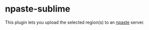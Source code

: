 # npaste-sublime
This plugin lets you upload the selected region(s) to an [npaste](https://src.grytoyr.io/kim/npaste) server.